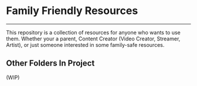 # Family Friendly Resources
---

This repository is a collection of resources for anyone who wants to use them. Whether your a parent, Content Creator (Video Creator, Streamer, Artist), or just someone interested in some family-safe resources.

## Other Folders In Project
(WIP) 
